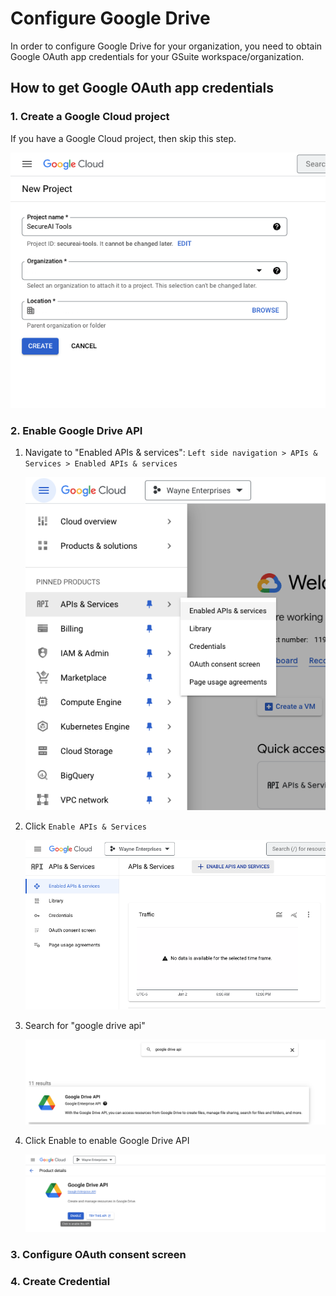 # Configure Google Drive

In order to configure Google Drive for your organization, you need to obtain Google OAuth app credentials for your GSuite workspace/organization.

## How to get Google OAuth app credentials

### 1. Create a Google Cloud project
If you have a Google Cloud project, then skip this step.

![Create google cloud project](/docs/images/create-google-cloud-project.png?raw=true)

### 2. Enable Google Drive API

1. Navigate to "Enabled APIs & services": `Left side navigation > APIs & Services > Enabled APIs & services`

   ![Navigate to "Enabled APIs & services"](/docs/images/nav-enabled-api-services.png?raw=true)

2. Click `Enable APIs & Services`

   ![Click "Enable APIs & Services"](/docs/images/click-enable-apis-services.png?raw=true)

3. Search for "google drive api" 

   ![Search for "google drive api"](/docs/images/search-for-google-drive-api.png?raw=true)

4. Click Enable to enable Google Drive API

   ![Click Enable google drive](/docs/images/click-enable-google-drive-api.png?raw=true)

### 3. Configure OAuth consent screen

### 4. Create Credential

